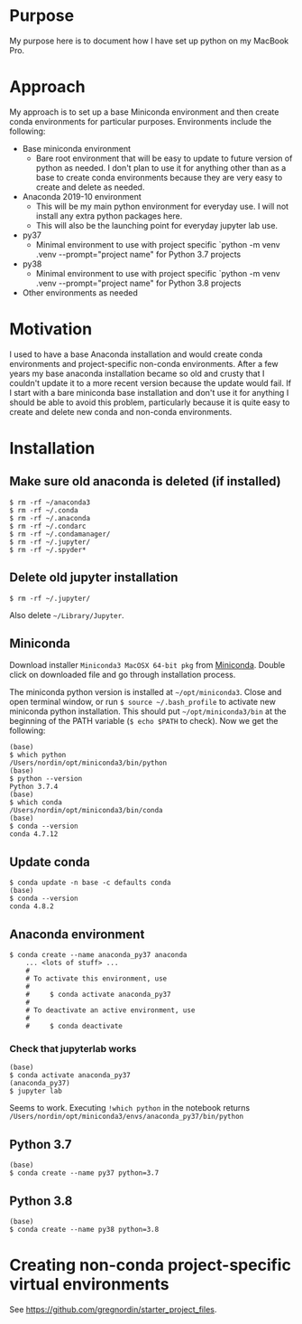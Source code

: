 # Purpose

My purpose here is to document how I have set up python on my MacBook Pro. 


# Approach

My approach is to set up a base Miniconda environment and then create conda environments for particular purposes. Environments include the following:

- Base miniconda environment
  - Bare root environment that will be easy to update to future version of python as needed. I don't plan to use it for anything other than as a base to create conda environments because they are very easy to create and delete as needed.
- Anaconda 2019-10 environment
  - This will be my main python environment for everyday use. I will not install any extra python packages here.
  - This will also be the launching point for everyday jupyter lab use.
- py37
  - Minimal environment to use with project specific `python -m venv .venv --prompt="project name" for Python 3.7 projects
- py38
  - Minimal environment to use with project specific `python -m venv .venv --prompt="project name" for Python 3.8 projects
- Other environments as needed


# Motivation

I used to have a base Anaconda installation and would create conda environments and project-specific non-conda environments. After a few years my base anaconda installation became so old and crusty that I couldn't update it to a more recent version because the update would fail. If I start with a bare miniconda base installation and don't use it for anything I should be able to avoid this problem, particularly because it is quite easy to create and delete new conda and non-conda environments.


# Installation

## Make sure old anaconda is deleted (if installed)

    $ rm -rf ~/anaconda3
    $ rm -rf ~/.conda
    $ rm -rf ~/.anaconda
    $ rm -rf ~/.condarc 
    $ rm -rf ~/.condamanager/
    $ rm -rf ~/.jupyter/
    $ rm -rf ~/.spyder*

## Delete old jupyter installation

    $ rm -rf ~/.jupyter/

Also delete `~/Library/Jupyter`.

## Miniconda

Download installer `Miniconda3 MacOSX 64-bit pkg` from [Miniconda](https://docs.conda.io/en/latest/miniconda.html). Double click on downloaded file and go through installation process.

The miniconda python version is installed at `~/opt/miniconda3`. Close and open terminal window, or run `$ source ~/.bash_profile` to activate new miniconda python installation. This should put `~/opt/miniconda3/bin` at the beginning of the PATH variable (`$ echo $PATH` to check). Now we get the following:

    (base)
    $ which python
    /Users/nordin/opt/miniconda3/bin/python
    (base)
    $ python --version
    Python 3.7.4
    (base)
    $ which conda
    /Users/nordin/opt/miniconda3/bin/conda
    (base)
    $ conda --version
    conda 4.7.12

## Update conda

    $ conda update -n base -c defaults conda
    (base)
    $ conda --version
    conda 4.8.2

## Anaconda environment

    $ conda create --name anaconda_py37 anaconda
        ... <lots of stuff> ...
        #
        # To activate this environment, use
        #
        #     $ conda activate anaconda_py37
        #
        # To deactivate an active environment, use
        #
        #     $ conda deactivate

### Check that jupyterlab works

    (base)
    $ conda activate anaconda_py37
    (anaconda_py37)
    $ jupyter lab

Seems to work. Executing `!which python` in the notebook returns `/Users/nordin/opt/miniconda3/envs/anaconda_py37/bin/python`

## Python 3.7

    (base)
    $ conda create --name py37 python=3.7

## Python 3.8

    (base)
    $ conda create --name py38 python=3.8


# Creating non-conda project-specific virtual environments

See https://github.com/gregnordin/starter_project_files.
